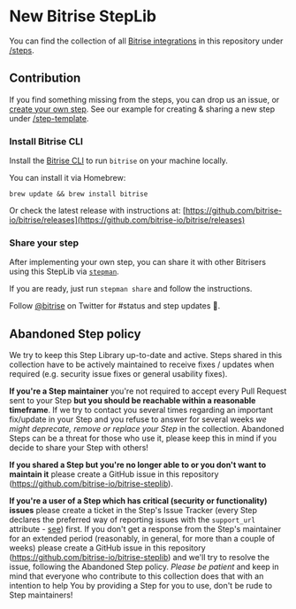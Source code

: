 # New Bitrise StepLib

You can find the collection of all [Bitrise integrations](https://www.bitrise.io/integrations) in this repository under [/steps](https://github.com/bitrise-io/bitrise-steplib/tree/master/steps).

## Contribution

If you find something missing from the steps, you can drop us an issue, or [create your own step](http://devcenter.bitrise.io/bitrise-cli/create-your-own-step). See our example for creating & sharing a new step under [/step-template](https://github.com/bitrise-steplib/step-template).

### Install Bitrise CLI

Install the [Bitrise CLI](https://www.bitrise.io/cli) to run `bitrise` on your machine locally.

You can install it via Homebrew:

`brew update && brew install bitrise`

Or check the latest release with instructions at: [https://github.com/bitrise-io/bitrise/releases](https://github.com/bitrise-io/bitrise/releases)

### Share your step

After implementing your own step, you can share it with other Bitrisers using this StepLib via [`stepman`](https://github.com/bitrise-io/stepman).

If you are ready, just run `stepman share` and follow the instructions.

Follow [@bitrise](https://twitter.com/bitrise) on Twitter for #status and step updates 🚀.


## Abandoned Step policy

We try to keep this Step Library up-to-date and active. Steps shared in this collection have to be actively maintained to receive fixes / updates when required (e.g. security issue fixes or general usability fixes).

**If you're a Step maintainer** you're not required to accept every Pull Request sent to your Step **but you should be reachable within a reasonable timeframe**. If we try to contact you several times regarding an important fix/update in your Step and you refuse to answer for several weeks *we might deprecate, remove or replace your Step* in the collection. Abandoned Steps can be a threat for those who use it, please keep this in mind if you decide to share your Step with others!

**If you shared a Step but you're no longer able to or you don't want to maintain it** please create a GitHub issue in this repository (https://github.com/bitrise-io/bitrise-steplib).

**If you're a user of a Step which has critical (security or functionality) issues** please create a ticket in the Step's Issue Tracker (every Step declares the preferred way of reporting issues with the `support_url` attribute - [see](https://github.com/bitrise-io/bitrise-steplib/blob/master/steps/activate-ssh-key/3.1.0/step.yml#L15)) first. If you don't get a response from the Step's maintainer for an extended period (reasonably, in general, for more than a couple of weeks) please create a GitHub issue in this repository (https://github.com/bitrise-io/bitrise-steplib) and we'll try to resolve the issue, following the Abandoned Step policy. *Please be patient* and keep in mind that everyone who contribute to this collection does that with an intention to help You by providing a Step for you to use, don't be rude to Step maintainers!
